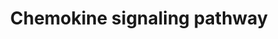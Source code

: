 ---
annotations:
- id: PW:0000829
  parent: signaling pathway
  type: Pathway Ontology
  value: chemokine mediated signaling pathway
authors:
- Thomas
- MaintBot
- Christine Chichester
- Mkutmon
- Leaguile
- AlexanderPico
- Jmelius
- Khanspers
- AMTan
- Egonw
citedin:
- link: PMC9170023
  title: Chronic inflammatory arthritis drives systemic changes in circadian energy
    metabolism (2022)
- link: 10.1038/mtm.2014.7
  title: Proteomic profiling of salivary gland after nonviral gene transfer mediated
    by conventional plasmids and minicircles (2014)
- link: 10.3390/nu17050757
  title: Isoschaftoside in Fig Leaf Tea Alleviates Nonalcoholic Fatty Liver Disease
    in Mice via the Regulation of Macrophage Polarity (2025)
- link: 10.1016/j.forsciint.2016.06.027
  title: Simultaneous time course analysis of multiple markers based on DNA microarray
    in incised wound in skeletal muscle for wound aging (2016)
- link: PMC11984418
  title: Deciphering age-related transcriptomic changes in the mouse retinal pigment
    epithelium
- link: PMC11984350
  title: 'GeneSetCart: assembling, augmenting, combining, visualizing, and analyzing
    gene sets (2025)'
communities: []
description: 'Inflammatory immune response requires the recruitment of leukocytes
  to the site of inflammation upon foreign insult. Chemokines are small chemoattractant
  peptides that provide directional cues for the cell trafficking and thus are vital
  for protective host response. In addition, chemokines regulate plethora of biological
  processes of hematopoietic cells to lead cellular activation, differentiation and
  survival. The chemokine signal is transduced by chemokine receptors (G-protein coupled
  receptors) expressed on the immune cells. After receptor activation, the alpha-
  and beta-gamma-subunits of G protein dissociate to activate diverse downstream pathways
  resulting in cellular polarization and actin reorganization. Various members of
  small GTPases are involved in this process. Induction of nitric oxide and production
  of reactive oxygen species are as well regulated by chemokine signal via calcium
  mobilization and diacylglycerol production. Source: [KEGG](http://www.genome.jp/dbget-bin/www_bget?pathway:map04062)'
last-edited: 2025-03-09
ndex: null
organisms:
- Mus musculus
redirect_from:
- /index.php/Pathway:WP2292
- /instance/WP2292
- /instance/WP2292_r137784
revision: r137784
schema-jsonld:
- '@context': https://schema.org/
  '@id': https://wikipathways.github.io/pathways/WP2292.html
  '@type': Dataset
  creator:
    '@type': Organization
    name: WikiPathways
  description: 'Inflammatory immune response requires the recruitment of leukocytes
    to the site of inflammation upon foreign insult. Chemokines are small chemoattractant
    peptides that provide directional cues for the cell trafficking and thus are vital
    for protective host response. In addition, chemokines regulate plethora of biological
    processes of hematopoietic cells to lead cellular activation, differentiation
    and survival. The chemokine signal is transduced by chemokine receptors (G-protein
    coupled receptors) expressed on the immune cells. After receptor activation, the
    alpha- and beta-gamma-subunits of G protein dissociate to activate diverse downstream
    pathways resulting in cellular polarization and actin reorganization. Various
    members of small GTPases are involved in this process. Induction of nitric oxide
    and production of reactive oxygen species are as well regulated by chemokine signal
    via calcium mobilization and diacylglycerol production. Source: [KEGG](http://www.genome.jp/dbget-bin/www_bget?pathway:map04062)'
  keywords:
  - 3',5'-Cyclic AMP
  - Adcy1
  - Adcy2
  - Adcy3
  - Adcy4
  - Adcy5
  - Adcy6
  - Adcy7
  - Adcy8
  - Adcy9
  - Adrbk1
  - Akt1
  - Akt2
  - Akt3
  - Arrb1
  - Arrb2
  - Bcar1
  - Braf
  - Calcium
  - Ccl1
  - Ccl11
  - Ccl12
  - Ccl17
  - Ccl19
  - Ccl2
  - Ccl20
  - Ccl21a
  - Ccl21c
  - Ccl22
  - Ccl24
  - Ccl25
  - Ccl26
  - Ccl27a
  - Ccl28
  - Ccl3
  - Ccl4
  - Ccl5
  - Ccl6
  - Ccl7
  - Ccl8
  - Ccl9
  - Ccr1
  - Ccr10
  - Ccr1l1
  - Ccr2
  - Ccr3
  - Ccr4
  - Ccr5
  - Ccr6
  - Ccr7
  - Ccr8
  - Ccr9
  - Cdc42
  - Chuk
  - Crk
  - Crkl
  - Csk
  - Cx3cl1
  - Cx3cr1
  - Cxcl1
  - Cxcl10
  - Cxcl11
  - Cxcl12
  - Cxcl13
  - Cxcl14
  - Cxcl15
  - Cxcl16
  - Cxcl2
  - Cxcl5
  - Cxcl9
  - Cxcr1
  - Cxcr2
  - Cxcr3
  - Cxcr4
  - Cxcr5
  - Cxcr6
  - D-myo-Inositol 1,4,5-trisphosphate
  - Diacylglycerol
  - Dock2
  - Elmo1
  - Fgr
  - Foxo3
  - Gm11787
  - Gm12844
  - Gm13306
  - Gm15776
  - Gm2023
  - Gm3785
  - Gm4356
  - Gm5741
  - Gnai1
  - Gnai2
  - Gnai3
  - Gnb1
  - Gnb2
  - Gnb3
  - Gnb4
  - Gnb5
  - Gng10
  - Gng11
  - Gng12
  - Gng13
  - Gng2
  - Gng3
  - Gng4
  - Gng5
  - Gng7
  - Gng8
  - Gngt1
  - Gngt2
  - Grb2
  - Grk1
  - Grk4
  - Grk5
  - Grk6
  - Gsk3a
  - Gsk3b
  - Hck
  - Hras1
  - Ikbkb
  - Ikbkg
  - Itk
  - Jak2
  - Jak3
  - Kras
  - Lyn
  - Map2k1
  - Mapk1
  - Mapk3
  - Ncf1
  - Nfkb1
  - Nfkbia
  - Nfkbib
  - Nras
  - Pak1
  - Pard3
  - Pf4
  - Phosphatidylinositol-3,4,5-trisphosphate
  - Pik3ca
  - Pik3cb
  - Pik3cd
  - Pik3cg
  - Pik3r1
  - Pik3r2
  - Pik3r3
  - Pik3r5
  - Plcb1
  - Plcb2
  - Plcb3
  - Plcb4
  - Ppbp
  - Prex1
  - Prkaca
  - Prkacb
  - Prkcb
  - Prkcd
  - Prkcz
  - Prkx
  - Ptk2
  - Ptk2b
  - Pxn
  - Rac1
  - Rac2
  - Raf1
  - Rap1a
  - Rap1b
  - Rasgrp2
  - Rela
  - Rhoa
  - Rock1
  - Rock2
  - Shc1
  - Shc2
  - Shc3
  - Shc4
  - Sos1
  - Sos2
  - Stat1
  - Stat2
  - Stat3
  - Stat5b
  - Tiam1
  - Tiam2
  - Vav1
  - Vav2
  - Vav3
  - Was
  - Wasl
  - Xcl1
  - Xcr1
  - c-C motif chemokine 12-like
  - guanine nucleotide-binding protein G(I)/G(S)/G(O) subunit gamma-12-like
  license: CC0
  name: Chemokine signaling pathway
seo: CreativeWork
title: Chemokine signaling pathway
wpid: WP2292
---